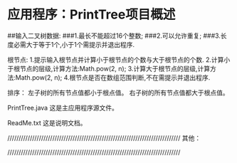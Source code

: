 
#    应用程序：PrintTree项目概述


##输入二叉树数据:
###1.最长不能超过16个整数;
###2.可以允许重复;
###3.长度必需大于等于1个,小于1个需提示并退出程序.

根节点:
1.提示输入根节点并计算小于根节点的个数与大于根节点的个数.
2.计算小于根节点的层级,计算方法:Math.pow(2, n);
3.计算大于根节点的层级,计算方法:Math.pow(2, n);
4.根节点是否在数组范围判断,不在需提示并退出程序.

排序：
左子树的所有节点值都小于根点值。
右子树的所有节点值都大于根点值。

PrintTree.java
    这是主应用程序源文件。

ReadMe.txt
    这是说明文档。

/////////////////////////////////////////////////////////////////////////////
其他：

/////////////////////////////////////////////////////////////////////////////
